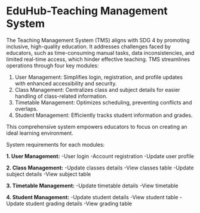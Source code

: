 # EduHub-Teaching Management System 
The Teaching Management System (TMS) aligns with SDG 4 by promoting inclusive, high-quality education. It addresses challenges faced by educators, such as time-consuming manual tasks, data inconsistencies, and limited real-time access, which hinder effective teaching. TMS streamlines operations through four key modules:

1. User Management: Simplifies login, registration, and profile updates with enhanced accessibility and security.
2. Class Management: Centralizes class and subject details for easier handling of class-related information.
3. Timetable Management: Optimizes scheduling, preventing conflicts and overlaps.
4. Student Management: Efficiently tracks student information and grades.

This comprehensive system empowers educators to focus on creating an ideal learning environment.

System requirements for each modules: 

**1. User Management:**
   -User login
   -Account registration
   -Update user profile
   
**2. Class Management:**
   -Update classes details
   -View classes table
   -Update subject details
   -View subject table
   
**3. Timetable Management:**
   -Update timetable details
   -View timetable
   
**4. Student Management:** 
   -Update student details
   -View student table
   -Update student grading details
   -View grading table 
